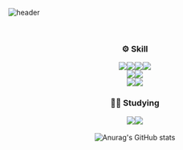 
![header](https://capsule-render.vercel.app/api?type=venom&color=auto&fontAlign=50&fontAlignY=40&height=300&section=header&text=Hello%20!&desc=I'm%20Jihwan&descAlign=50&descAlignY=60&descSize=50&rotate=0&fontSize=50&animation=twinkling&theme=onedark)


<br>

<div align=center>
<h3>
⚙️ Skill
</h3>
</div>

<div align="center">
<img src="https://img.shields.io/badge/Spring Boot-6DB33F?style=for-the-badge&logo=Spring Boot&logoColor=white"><img src="https://img.shields.io/badge/Spring Security-6DB33F?style=for-the-badge&logo=Spring Security&logoColor=white"><img src="https://img.shields.io/badge/java-007396?style=for-the-badge&logo=OpenJDK&logoColor=white"><img src="https://img.shields.io/badge/MySQL-4479A1?style=for-the-badge&logo=MySQL&logoColor=white">
<br>
<img src="https://img.shields.io/badge/Docker-2496ED?style=for-the-badge&logo=Docker&logoColor=white"><img src="https://img.shields.io/badge/Github Actions-2088FF?style=for-the-badge&logo=Github Actions&logoColor=white">
<br>
<img src="https://img.shields.io/badge/Python-3776AB?style=for-the-badge&logo=Python&logoColor=white"><img src="https://img.shields.io/badge/Django-092E20?style=for-the-badge&logo=Django&logoColor=white">
</div>

<div align="center">
<h3>
🧑‍💻 Studying
</h3>
</div>

<div align="center">
<img src="https://img.shields.io/badge/Spring Boot-6DB33F?style=for-the-badge&logo=Spring Boot&logoColor=white"><img src="https://img.shields.io/badge/java-007396?style=for-the-badge&logo=OpenJDK&logoColor=white">
</div>

<br>

<div align="center">
  <img src="https://github-readme-stats.vercel.app/api?username=Kimjipang&hide=contribs,prs&theme=tokyonight" alt="Anurag's GitHub stats">
</div>



